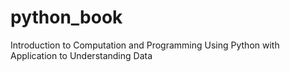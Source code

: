 # python_book
Introduction to Computation and Programming Using Python with Application to Understanding Data
